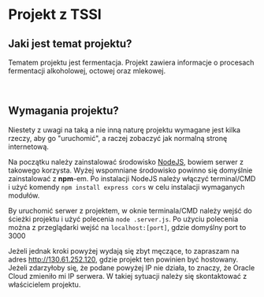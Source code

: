 # Projekt z TSSI

## Jaki jest temat projektu?

Tematem projektu jest fermentacja. Projekt zawiera informacje o procesach fermentacji alkoholowej, octowej oraz mlekowej. 

<br>

## Wymagania projektu?

Niestety z uwagi na taką a nie inną naturę projektu wymagane jest kilka rzeczy, aby go "uruchomić", a raczej zobaczyć jak normalną stronę internetową.

Na początku należy zainstalować środowisko [NodeJS](https://nodejs.org/en), bowiem serwer z takowego korzysta. Wyżej wspomniane środowisko powinno się domyślnie zainstalować z **npm**-em. Po instalacji NodeJS należy włączyć terminal/CMD i użyć komendy `npm install express cors` w celu instalacji wymaganych modułów.

By uruchomić serwer z projektem, w oknie terminala/CMD należy wejść do ścieżki projektu i użyć polecenia `node .server.js`. Po użyciu polecenia można z przeglądarki wejść na `localhost:[port]`, gdzie domyślny port to 3000 

Jeżeli jednak kroki powyżej wydają się zbyt męczące, to zapraszam na adres http://130.61.252.120, gdzie projekt ten powinien być hostowany. Jeżeli zdarzyłoby się, że podane powyżej IP nie działa, to znaczy, że Oracle Cloud zmieniło mi IP serwera. W takiej sytuacji należy się skontaktować z właścicielem projektu. 
